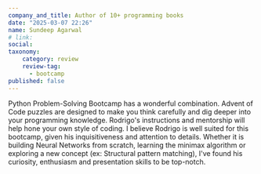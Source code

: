 ```yaml
---
company_and_title: Author of 10+ programming books
date: "2025-03-07 22:26"
name: Sundeep Agarwal
# link:
social: 
taxonomy:
    category: review
    review-tag:
      - bootcamp
published: false
---
```


Python Problem-Solving Bootcamp has a wonderful combination.
Advent of Code puzzles are designed to make you think carefully and dig deeper into your programming knowledge. Rodrigo's instructions and mentorship will help hone your own style of coding.
I believe Rodrigo is well suited for this bootcamp, given his inquisitiveness and attention to details.
Whether it is building Neural Networks from scratch, learning the minimax algorithm or exploring a new concept (ex: Structural pattern matching), I've found his curiosity, enthusiasm and presentation skills to be top-notch.
